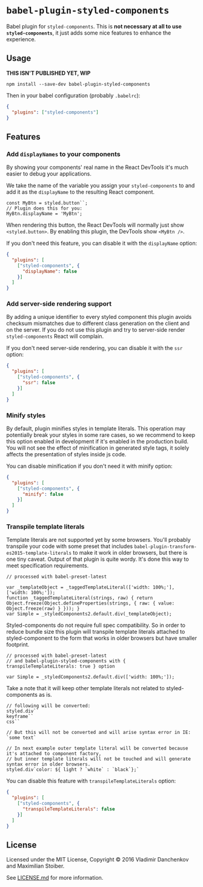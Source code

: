 # `babel-plugin-styled-components`

Babel plugin for `styled-components`. This is **not necessary at all to use `styled-components`**, it just adds some nice features to enhance the experience.

## Usage

**THIS ISN'T PUBLISHED YET, WIP**

```
npm install --save-dev babel-plugin-styled-components
```

Then in your babel configuration (probably `.babelrc`):

```JSON
{
  "plugins": ["styled-components"]
}
```

## Features

### Add `displayNames` to your components

By showing your components' real name in the React DevTools it's much easier to debug your applications.

We take the name of the variable you assign your `styled-components` to and add it as the `displayName` to the resulting React component.

```JS
const MyBtn = styled.button``;
// Plugin does this for you:
MyBtn.displayName = 'MyBtn';
```

When rendering this button, the React DevTools will normally just show `<styled.button>`. By enabling this plugin, the DevTools show `<MyBtn />`.

If you don't need this feature, you can disable it with the `displayName` option:

```JSON
{
  "plugins": [
    ["styled-components", {
      "displayName": false
    }]
  ]
}
```

### Add server-side rendering support

By adding a unique identifier to every styled component this plugin avoids checksum mismatches due to different class generation on the client and on the server. If you do not use this plugin and try to server-side render `styled-components` React will complain.

If you don't need server-side rendering, you can disable it with the `ssr` option:

```JSON
{
  "plugins": [
    ["styled-components", {
      "ssr": false
    }]
  ]
}
```

### Minify styles

By default, plugin minifies styles in template literals. This operation may potentially break your styles in some rare cases, so we recommend to keep this option enabled in development if it's enabled in the production build. You will not see the effect of minification in generated style tags, it solely affects the presentation of styles inside js code.

You can disable minification if you don't need it with minify option:

```JSON
{
  "plugins": [
    ["styled-components", {
      "minify": false
    }]
  ]
}
```

### Transpile template literals

Template literals are not supported yet by some browsers. You'll probably transpile your code with some preset that includes `babel-plugin-transform-es2015-template-literals` to make it work in older browsers, but there is one tiny caveat. Output of that plugin is quite wordy. It's done this way to meet specification requirements.

```JS
// processed with babel-preset-latest

var _templateObject = _taggedTemplateLiteral(['width: 100%;'], ['width: 100%;']);
function _taggedTemplateLiteral(strings, raw) { return Object.freeze(Object.defineProperties(strings, { raw: { value: Object.freeze(raw) } })); }
var Simple = _styledComponents2.default.div(_templateObject);
```   

Styled-components do not require full spec compatibility. So in order to reduce bundle size this plugin will  transpile template literals attached to styled-component to the form that works in older browsers but have smaller footprint.

```JS
// processed with babel-preset-latest
// and babel-plugin-styled-components with { transpileTemplateLiterals: true } option

var Simple = _styledComponents2.default.div(['width: 100%;']);
```

Take a note that it will keep other template literals not related to styled-components as is.

```JS
// following will be converted:
styled.div``
keyframe``
css``

// But this will not be converted and will arise syntax error in IE:
`some text`

// In next example outer template literal will be converted because it's attached to component factory,
// but inner template literals will not be touched and will generate syntax error in older browsers.
styled.div`color: ${ light ? `white` : `black`};`
```

You can disable this feature with `transpileTemplateLiterals` option:

```JSON
{
  "plugins": [
    ["styled-components", {
      "transpileTemplateLiterals": false
    }]
  ]
}
```

## License

Licensed under the MIT License, Copyright © 2016 Vladimir Danchenkov and Maximilian Stoiber.

See [LICENSE.md](./LICENSE.md) for more information.
